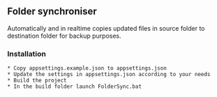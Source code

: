 ## Folder synchroniser
Automatically and in realtime copies updated files in source folder to destination folder for backup purposes. 

### Installation

    * Copy appsettings.example.json to appsettings.json
    * Update the settings in appsettings.json according to your needs
    * Build the project
    * In the build folder launch FolderSync.bat
    
    
